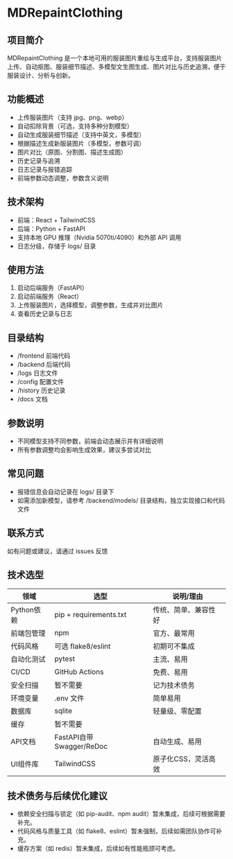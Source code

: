 # MDRepaintClothing

## 项目简介
MDRepaintClothing 是一个本地可用的服装图片重绘与生成平台，支持服装图片上传、自动抠图、服装细节描述、多模型文生图生成、图片对比与历史追溯，便于服装设计、分析与创新。

## 功能概述
- 上传服装图片（支持 jpg、png、webp）
- 自动扣除背景（可选，支持多种分割模型）
- 自动生成服装细节描述（支持中英文，多模型）
- 根据描述生成新服装图片（多模型，参数可调）
- 图片对比（原图、分割图、描述生成图）
- 历史记录与追溯
- 日志记录与报错追踪
- 前端参数动态调整，参数含义说明

## 技术架构
- 前端：React + TailwindCSS
- 后端：Python + FastAPI
- 支持本地 GPU 推理（Nvidia 5070ti/4090）和外部 API 调用
- 日志分级，存储于 logs/ 目录

## 使用方法
1. 启动后端服务（FastAPI）
2. 启动前端服务（React）
3. 上传服装图片，选择模型，调整参数，生成并对比图片
4. 查看历史记录与日志

## 目录结构
- /frontend 前端代码
- /backend 后端代码
- /logs 日志文件
- /config 配置文件
- /history 历史记录
- /docs 文档

## 参数说明
- 不同模型支持不同参数，前端会动态展示并有详细说明
- 所有参数调整均会影响生成效果，建议多尝试对比

## 常见问题
- 报错信息会自动记录在 logs/ 目录下
- 如需添加新模型，请参考 /backend/models/ 目录结构，独立实现接口和代码文件

## 联系方式
如有问题或建议，请通过 issues 反馈

## 技术选型

| 领域         | 选型                | 说明/理由                         |
|--------------|---------------------|-----------------------------------|
| Python依赖   | pip + requirements.txt | 传统、简单、兼容性好              |
| 前端包管理   | npm                 | 官方、最常用                      |
| 代码风格     | 可选 flake8/eslint  | 初期可不集成                      |
| 自动化测试   | pytest              | 主流、易用                        |
| CI/CD        | GitHub Actions      | 免费、易用                        |
| 安全扫描     | 暂不需要            | 记为技术债务                      |
| 环境变量     | .env 文件           | 简单易用                          |
| 数据库       | sqlite              | 轻量级、零配置                    |
| 缓存         | 暂不需要            |                                   |
| API文档      | FastAPI自带Swagger/ReDoc | 自动生成、易用                   |
| UI组件库     | TailwindCSS         | 原子化CSS，灵活高效               |

## 技术债务与后续优化建议

- 依赖安全扫描与锁定（如 pip-audit、npm audit）暂未集成，后续可根据需要补充。
- 代码风格与质量工具（如 flake8、eslint）暂未强制，后续如需团队协作可补充。
- 缓存方案（如 redis）暂未集成，后续如有性能瓶颈可考虑。 